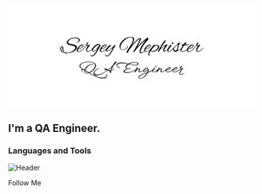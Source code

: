 ![Header](https://github.com/SergeyMephister/SergeyMephister/blob/main/assets/logo_git.png)

## I'm a QA Engineer.

### Languages and Tools
![Header](https://img.shields.io/badge/Jira-090909?style=for-the-badge&logo=jira&logoColor=136be1)

Follow Me